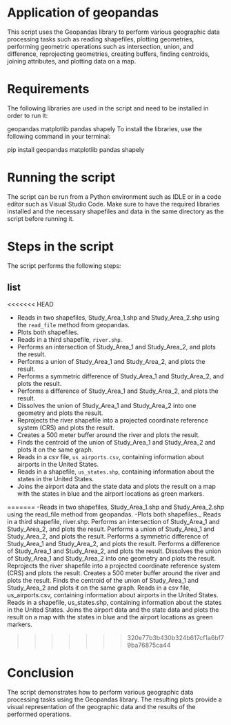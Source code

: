 # Application of geopandas
 
This script uses the Geopandas library to perform various geographic data processing tasks such as reading shapefiles, plotting geometries, performing geometric operations such as intersection, union, and difference, reprojecting geometries, creating buffers, finding centroids, joining attributes, and plotting data on a map.

# Requirements

The following libraries are used in the script and need to be installed in order to run it:

geopandas
matplotlib
pandas
shapely
To install the libraries, use the following command in your terminal:

pip install geopandas matplotlib pandas shapely

# Running the script
The script can be run from a Python environment such as IDLE or in a code editor such as Visual Studio Code. Make sure to have the required libraries installed and the necessary shapefiles and data in the same directory as the script before running it.

# Steps in the script

The script performs the following steps:

## list
<<<<<<< HEAD
- Reads in two shapefiles, Study_Area_1.shp and Study_Area_2.shp using the `read_file` method from geopandas.
- Plots both shapefiles.
- Reads in a third shapefile, `river.shp`.
- Performs an intersection of Study_Area_1 and Study_Area_2, and plots the result.
- Performs a union of Study_Area_1 and Study_Area_2, and plots the result.
- Performs a symmetric difference of Study_Area_1 and Study_Area_2, and plots the result.
- Performs a difference of Study_Area_1 and Study_Area_2, and plots the result.
- Dissolves the union of Study_Area_1 and Study_Area_2 into one geometry and plots the result.
- Reprojects the river shapefile into a projected coordinate reference system (CRS) and plots the result.
- Creates a 500 meter buffer around the river and plots the result.
- Finds the centroid of the union of Study_Area_1 and Study_Area_2 and plots it on the same graph.
- Reads in a csv file, `us_airports.csv`, containing information about airports in the United States.
- Reads in a shapefile, `us_states.shp`, containing information about the states in the United States.
- Joins the airport data and the state data and plots the result on a map with the states in blue and the airport locations as green markers.

=======
-Reads in two shapefiles, Study_Area_1.shp and Study_Area_2.shp using the read_file method from geopandas.
-Plots both shapefiles._
Reads in a third shapefile, river.shp.
Performs an intersection of Study_Area_1 and Study_Area_2, and plots the result.
Performs a union of Study_Area_1 and Study_Area_2, and plots the result.
Performs a symmetric difference of Study_Area_1 and Study_Area_2, and plots the result.
Performs a difference of Study_Area_1 and Study_Area_2, and plots the result.
Dissolves the union of Study_Area_1 and Study_Area_2 into one geometry and plots the result.
Reprojects the river shapefile into a projected coordinate reference system (CRS) and plots the result.
Creates a 500 meter buffer around the river and plots the result.
Finds the centroid of the union of Study_Area_1 and Study_Area_2 and plots it on the same graph.
Reads in a csv file, us_airports.csv, containing information about airports in the United States.
Reads in a shapefile, us_states.shp, containing information about the states in the United States.
Joins the airport data and the state data and plots the result on a map with the states in blue and the airport locations as green markers.
>>>>>>> 320e77b3b430b324b617cf1a6bf79ba76875ca44

# Conclusion
The script demonstrates how to perform various geographic data processing tasks using the Geopandas library. The resulting plots provide a visual representation of the geographic data and the results of the performed operations.

